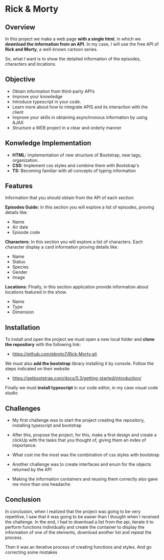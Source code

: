 # Rick & Morty



## Overview ##
In this project we make a web page **with a single html**, in which we **download the information from an API**. In my case, I will use the free API of **Rick and Morty**, a well-known cartoon series.

So, what I want is to show the detailed information of the episodes, characters and locations.

## Objective ##
* Obtain information from third-party API’s
* Improve your knowledge
* Introduce typescript in your code.
* Learn more about how to integrate APIS and its interaction with the client
* Improve your skills in obtaining asynchronous information by using AJAX
* Structure a WEB project in a clear and orderly manner

## Konwledge Implementation ##
* **HTML:** Implementation of new structure of Bootstrap, new tags, organization.
* **CSS:** Implement css styles and combine them with Bootstrap's
* **TS:** Becoming familiar with all concepts of typing information

## Features ##
Information that you should obtain from the API of each section:

**Episodes Guide:** In this section you will explore a list of episodes, proving details like: 
* Name
* Air date
* Episode code

**Characters:**
In this section you will explore a list of characters. Each character display a card information  proving details like: 
* Name
* Status
* Species
* Gender 
* Image

**Locations:**
FInally, in this section application provide information about locations featured in the show. 
* Name
* Type
* Dimension


## Installation ## 
To install and open the project we must open a new local folder and **clone the repository** with the following link:

* https://github.com/ebroto7/Rick-Morty.git

We must also **add the bootstrap** library installing it by console. Follow the steps indicated on their website

* https://getbootstrap.com/docs/5.3/getting-started/introduction/

Finally we must **install typescript** in our code editor, in my case visual code studio

## Challenges ## 

* My first challenge was to start the project creating the repository, installing typescript and bootstrap

* After this, propose the project, for this, make a first design and create a clickUp with the tasks that you thought of, giving them an index of importance.

* What cost me the most was the combination of css styles with bootstrap

* Another challenge was to create interfaces and enum for the objects returned by the API

* Making the information containers and reusing them correctly also gave me more than one headache


## Conclusion ##

In conclusion, when I realized that the project was going to be very repetitive, I saw that it was going to be easier than I thought when I received the challenge.
In the end, I had to download a list from the api, iterate it to perform functions individually and create the container to display the information of one of the elements, download another list and repeat the process.

Then it was an iterative process of creating functions and styles. And go correcting some mistakes